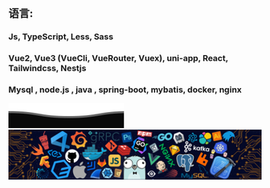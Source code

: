 ## 语言: 
  ### Js, TypeScript, Less, Sass
  ### Vue2, Vue3 (VueCli, VueRouter, Vuex), uni-app, React, Tailwindcss, Nestjs
  ### Mysql , node.js , java , spring-boot, mybatis, docker, nginx
<!--   my-header-img -->
![](assets/Bottom_down.svg)
![](./src/header_.png)

